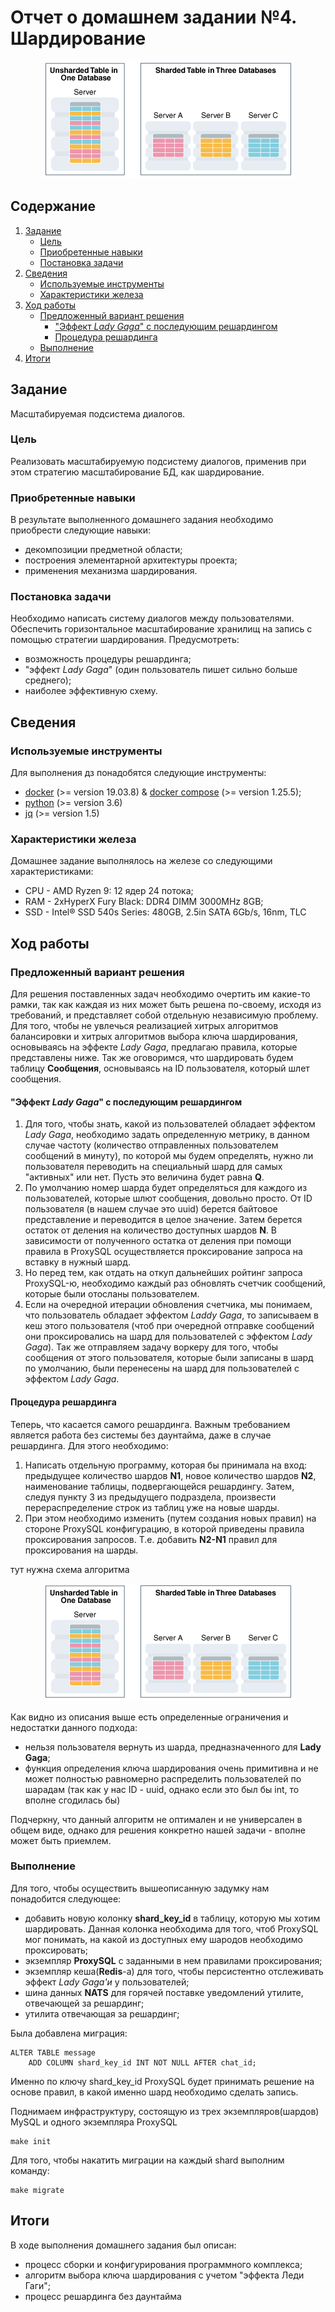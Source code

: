 # Отчет о домашнем задании №4. Шардирование 
<p align="center">
<img src="static/logo.png">
</p>

## Содержание
1. [ Задание ](#task)
    - [ Цель ](#task-goal)
    - [ Приобретенные навыки ](#task-skills)
    - [ Постановка задачи ](#task-statement)
2. [ Сведения ](#information)
    - [ Используемые инструменты ](#information-tools)
    - [ Характеристики железа ](#information-computer)
3. [ Ход работы ](#work)
    - [ Предложенный вариант решения ](#work-solution)
        - ["Эффект *Lady Gaga*" с последующим решардингом](#work-solution-lady-gaga)
        - [Процедура решардинга](#work-solution-resharding)
    - [ Выполнение ](#work-execute)
4. [ Итоги ](#results)

<a name="task"></a>
## Задание
Масштабируемая подсистема диалогов.

<a name="task-goal"></a>
### Цель
Реализовать масштабируемую подсистему диалогов, применив при этом стратегию масштабирование БД, как шардирование.

<a name="task-skills"></a>
### Приобретенные навыки
В результате выполненного домашнего задания необходимо приобрести следующие навыки:
- декомпозиции предметной области;
- построения элементарной архитектуры проекта;
- применения механизма шардирования.

<a name="task-statement"></a>
### Постановка задачи
Необходимо написать систему диалогов между пользователями. Обеспечить горизонтальное масштабирование хранилищ на запись
с помощью стратегии шардирования. Предусмотреть:
- возможность процедуры решардинга;
- "эффект *Lady Gaga*" (один пользователь пишет сильно больше среднего);
- наиболее эффективную схему.

<a name="information"></a>
## Сведения
<a name="information-tools"></a>
### Используемые инструменты
Для выполнения дз понадобятся следующие инструменты: 
- [docker](https://docs.docker.com/get-docker/) (>= version 19.03.8) & [docker compose](https://docs.docker.com/compose/install/) (>= version 1.25.5);
- [python](https://www.python.org/downloads/) (>= version 3.6)
- [jq](https://stedolan.github.io/jq/download/) (>= version 1.5)

<a name="information-computer"></a>
### Характеристики железа
Домашнее задание выполнялось на железе со следующими характеристиками:
- CPU - AMD Ryzen 9: 12 ядер 24 потока;
- RAM - 2xHyperX Fury Black: DDR4 DIMM 3000MHz 8GB;
- SSD - Intel® SSD 540s Series: 480GB, 2.5in SATA 6Gb/s, 16nm, TLC

<a name="work"></a>
## Ход работы

<a name="work-solution"></a>
### Предложенный вариант решения
Для решения поставленных задач необходимо очертить им какие-то рамки, так как каждая из них может быть решена по-своему, 
исходя из требований, и представляет собой отдельную независимую проблему. Для того, чтобы не увлечься реализацией
хитрых алгоритмов балансировки и хитрых алгоритмов выбора ключа шардирования, основываясь на эффекте *Lady Gaga*, 
предлагаю правила, которые представлены ниже. Так же оговоримся, что шардировать будем таблицу **Сообщения**, 
основываясь на ID пользователя, который шлет сообщения.

<a name="work-solution-lady-gaga"></a>
#### "Эффект *Lady Gaga*" с последующим решардингом
1. Для того, чтобы знать, какой из пользователей обладает эффектом *Lady Gaga*, необходимо задать определенную метрику,
в данном случае частоту (количество отправленных пользователем сообщений в минуту), по которой мы будем определять, 
нужно ли пользователя переводить на специальный шард для самых "активных" или нет. Пусть это величина будет равна **Q**.
2. По умолчанию номер шарда будет определяться для каждого из пользователей, которые шлют сообщения, довольно просто.
От ID пользователя (в нашем случае это uuid) берется байтовое представление и переводится в целое значение. Затем 
берется остаток от деления на количество доступных шардов **N**. В зависимости от полученного остатка от деления при 
помощи правила в ProxySQL осуществляется проксирование запроса на вставку в нужный шард.
3. Но перед тем, как отдать на откуп дальнейших ройтинг запроса ProxySQL-ю, необходимо каждый раз обновлять счетчик
сообщений, которые были отосланы пользователем.
4. Если на очередной итерации обновления счетчика, мы понимаем, что пользователь обладает эффектом *Laddy Gaga*, то
записываем в кеш этого пользователя (чтоб при очередной отправке сообщений они проксировались на шард для пользователей
с эффектом *Lady Gaga*). Так же отправляем задачу воркеру для того, чтобы сообщения от этого пользователя, которые были
записаны в шард по умолчанию, были перенесены на шард для пользователей с эффектом *Lady Gaga*.

<a name="work-solution-resharding"></a>
#### Процедура решардинга
Теперь, что касается самого решардинга. Важным требованием является работа без системы без даунтайма, даже в случае 
решардинга. Для этого необходимо:
1. Написать отдельную программу, которая бы принимала на вход: предыдущее количество шардов **N1**, новое количество 
шардов **N2**, наименование таблицы, подвергающейся решардингу. Затем, следуя пункту 3 из предыдущего подраздела, 
произвести перераспределение строк из таблиц уже на новые шарды.
2. При этом необходимо изменить (путем создания новых правил) на стороне ProxySQL конфигурацию, в которой приведены
правила проксирования запросов. Т.е. добавить **N2-N1** правил для проксирования на шарды.

тут нужна схема алгоритма
<p align="center">
<img src="static/logo.png">
</p>

Как видно из описания выше есть определенные ограничения и недостатки данного подхода:
  - нельзя пользователя вернуть из шарда, предназначенного для **Lady Gaga**;
  - функция определения ключа шардирования очень примитивна и не может полностью равномерно распределить пользователей
  по шарадам (так как у нас ID - uuid, однако если это был бы int, то вполне сгодилась бы)
  
Подчеркну, что данный алгоритм не оптимален и не универсален в общем виде, однако для решения конкретно нашей задачи -
вполне может быть приемлем.

<a name="work-execute"></a>
### Выполнение
Для того, чтобы осуществить вышеописанную задумку нам понадобится следующее:
  - добавить новую колонку **shard_key_id** в таблицу, которую мы хотим шардировать. Данная колонка необходима для того,
  чтоб ProxySQL мог понимать, на какой из доступных ему шародов необходимо проксировать;
  - экземпляр **ProxySQL** с заданными в нем правилами проксирования;
  - экземпляр кеша(**Redis**-а) для того, чтобы персистентно отслеживать эффект *Lady Gaga'и* у пользователей;
  - шина данных **NATS** для горячей поставке уведомлений утилите, отвечающей за решардинг;
  - утилита отвечающая за решардинг;

Была добавлена миграция:
```mysql based
ALTER TABLE message
    ADD COLUMN shard_key_id INT NOT NULL AFTER chat_id;
```

Именно по ключу shard_key_id ProxySQL будет принимать решение на основе правил, в какой именно шард необходимо сделать
запись.

Поднимаем инфраструктуру, состоящую из трех экземпляров(шардов) MySQL и одного экземпляра ProxySQL
```shell script
make init
```

Для того, чтобы накатить миграции на каждый shard выполним команду:
```shell script
make migrate
```

<a name="results"></a>
## Итоги
В ходе выполнения домашнего задания был описан:
- процесс сборки и конфигурирования программного комплекса;
- алгоритм выбора ключа шардирования с учетом "эффекта Леди Гаги";
- процесс решардинга без даунтайма